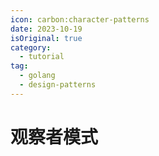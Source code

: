 ```yaml
---
icon: carbon:character-patterns
date: 2023-10-19
isOriginal: true
category:
  - tutorial
tag:
  - golang
  - design-patterns
---
```



<!-- more -->

# 观察者模式

